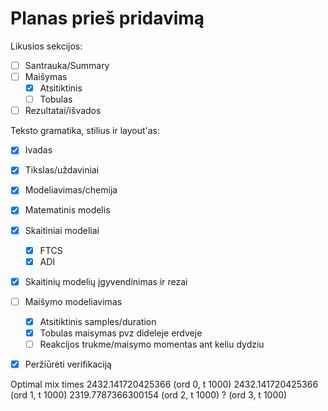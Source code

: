 # Planas prieš pridavimą

Likusios sekcijos:

- [ ] Santrauka/Summary
- [ ] Maišymas
  - [x] Atsitiktinis 
  - [ ] Tobulas
- [ ] Rezultatai/išvados

Teksto gramatika, stilius ir layout'as:

- [x] Ivadas
- [x] Tikslas/uždaviniai
- [x] Modeliavimas/chemija
- [x] Matematinis modelis
- [x] Skaitiniai modeliai
  - [x] FTCS
  - [x] ADI
- [x] Skaitinių modelių įgyvendinimas ir rezai
- [ ] Maišymo modeliavimas
  - [x] Atsitiktinis samples/duration
  - [x] Tobulas maisymas pvz dideleje erdveje
  - [ ] Reakcijos trukme/maisymo momentas ant keliu dydziu
  
- [x] Peržiūrėti verifikaciją


Optimal mix times
2432.141720425366 (ord 0, t 1000)
2432.141720425366 (ord 1, t 1000)
2319.7787366300154 (ord 2, t 1000)
? (ord 3, t 1000)